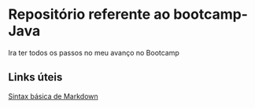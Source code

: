 # Repositório referente ao bootcamp-Java
Ira ter todos os passos no meu avanço no Bootcamp

## Links úteis

[Sintax básica de Markdown](https://www.markdownguide.org/basic-syntax/)
